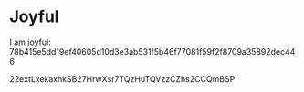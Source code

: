 # Joyful

I am joyful: 78b415e5dd19ef40605d10d3e3ab531f5b46f77081f59f2f8709a35892dec446


22extLxekaxhkSB27HrwXsr7TQzHuTQVzzCZhs2CCQmBSP
